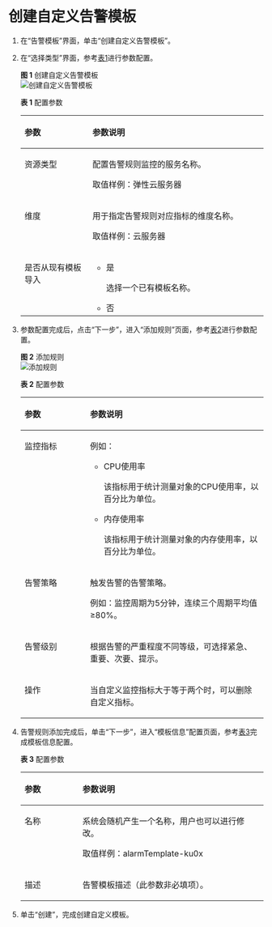 # 创建自定义告警模板<a name="zh-cn_topic_0084572337"></a>

1.  在“告警模板”界面，单击“创建自定义告警模板”。
2.  在“选择类型”界面，参考[表1](#table1956141511220)进行参数配置。

    **图 1**  创建自定义告警模板<a name="fig1019319915151"></a>  
    ![](figures/创建自定义告警模板.png "创建自定义告警模板")

    **表 1**  配置参数

    <a name="table1956141511220"></a>
    <table><thead align="left"><tr id="row17562201515222"><th class="cellrowborder" valign="top" width="27.93%" id="mcps1.2.3.1.1"><p id="p9562171592217"><a name="p9562171592217"></a><a name="p9562171592217"></a>参数</p>
    </th>
    <th class="cellrowborder" valign="top" width="72.07000000000001%" id="mcps1.2.3.1.2"><p id="p105621415112212"><a name="p105621415112212"></a><a name="p105621415112212"></a>参数说明</p>
    </th>
    </tr>
    </thead>
    <tbody><tr id="row19564181512228"><td class="cellrowborder" valign="top" width="27.93%" headers="mcps1.2.3.1.1 "><p id="p16497122695118"><a name="p16497122695118"></a><a name="p16497122695118"></a>资源类型</p>
    </td>
    <td class="cellrowborder" valign="top" width="72.07000000000001%" headers="mcps1.2.3.1.2 "><p id="p1156471519223"><a name="p1156471519223"></a><a name="p1156471519223"></a>配置告警规则监控的服务名称。</p>
    <p id="p113726155384"><a name="p113726155384"></a><a name="p113726155384"></a>取值样例：弹性云服务器</p>
    </td>
    </tr>
    <tr id="row956421512227"><td class="cellrowborder" valign="top" width="27.93%" headers="mcps1.2.3.1.1 "><p id="p1256441511220"><a name="p1256441511220"></a><a name="p1256441511220"></a>维度</p>
    </td>
    <td class="cellrowborder" valign="top" width="72.07000000000001%" headers="mcps1.2.3.1.2 "><p id="p6564161512216"><a name="p6564161512216"></a><a name="p6564161512216"></a>用于指定告警规则对应指标的维度名称。</p>
    <p id="p127271425203813"><a name="p127271425203813"></a><a name="p127271425203813"></a>取值样例：云服务器</p>
    </td>
    </tr>
    <tr id="row9565191518227"><td class="cellrowborder" valign="top" width="27.93%" headers="mcps1.2.3.1.1 "><p id="p156513153221"><a name="p156513153221"></a><a name="p156513153221"></a>是否从现有模板导入</p>
    </td>
    <td class="cellrowborder" valign="top" width="72.07000000000001%" headers="mcps1.2.3.1.2 "><a name="ul14566181502211"></a><a name="ul14566181502211"></a><ul id="ul14566181502211"><li>是<p id="p20556165544715"><a name="p20556165544715"></a><a name="p20556165544715"></a>选择一个已有模板名称。</p>
    </li><li>否</li></ul>
    </td>
    </tr>
    </tbody>
    </table>

3.  参数配置完成后，点击“下一步”，进入“添加规则”页面，参考[表2](#table691022118227)进行参数配置。

    **图 2**  添加规则<a name="fig1952115495155"></a>  
    ![](figures/添加规则.png "添加规则")

    **表 2**  配置参数

    <a name="table691022118227"></a>
    <table><thead align="left"><tr id="row891192162214"><th class="cellrowborder" valign="top" width="26.939999999999998%" id="mcps1.2.3.1.1"><p id="p59115213229"><a name="p59115213229"></a><a name="p59115213229"></a>参数</p>
    </th>
    <th class="cellrowborder" valign="top" width="73.06%" id="mcps1.2.3.1.2"><p id="p79121621172218"><a name="p79121621172218"></a><a name="p79121621172218"></a>参数说明</p>
    </th>
    </tr>
    </thead>
    <tbody><tr id="row9914182112229"><td class="cellrowborder" valign="top" width="26.939999999999998%" headers="mcps1.2.3.1.1 "><p id="p14915132112229"><a name="p14915132112229"></a><a name="p14915132112229"></a>监控指标</p>
    </td>
    <td class="cellrowborder" valign="top" width="73.06%" headers="mcps1.2.3.1.2 "><p id="p1915421162216"><a name="p1915421162216"></a><a name="p1915421162216"></a>例如：</p>
    <a name="ul691572111221"></a><a name="ul691572111221"></a><ul id="ul691572111221"><li>CPU使用率<p id="p99165216228"><a name="p99165216228"></a><a name="p99165216228"></a>该指标用于统计测量对象的CPU使用率，以百分比为单位。</p>
    </li></ul>
    <a name="ul20916182142211"></a><a name="ul20916182142211"></a><ul id="ul20916182142211"><li>内存使用率<p id="p4916192113224"><a name="p4916192113224"></a><a name="p4916192113224"></a>该指标用于统计测量对象的内存使用率，以百分比为单位。</p>
    </li></ul>
    </td>
    </tr>
    <tr id="row95813546476"><td class="cellrowborder" valign="top" width="26.939999999999998%" headers="mcps1.2.3.1.1 "><p id="p9435204373719"><a name="p9435204373719"></a><a name="p9435204373719"></a>告警策略</p>
    </td>
    <td class="cellrowborder" valign="top" width="73.06%" headers="mcps1.2.3.1.2 "><p id="p2043584343715"><a name="p2043584343715"></a><a name="p2043584343715"></a>触发告警的告警策略。</p>
    <p id="p043712111488"><a name="p043712111488"></a><a name="p043712111488"></a>例如：监控周期为5分钟，连续三个周期平均值≥80%。</p>
    </td>
    </tr>
    <tr id="row1639201161214"><td class="cellrowborder" valign="top" width="26.939999999999998%" headers="mcps1.2.3.1.1 "><p id="p1195420845111"><a name="p1195420845111"></a><a name="p1195420845111"></a>告警级别</p>
    </td>
    <td class="cellrowborder" valign="top" width="73.06%" headers="mcps1.2.3.1.2 "><p id="p17956884516"><a name="p17956884516"></a><a name="p17956884516"></a>根据告警的严重程度不同等级，可选择紧急、重要、次要、提示。</p>
    </td>
    </tr>
    <tr id="row1791811213223"><td class="cellrowborder" valign="top" width="26.939999999999998%" headers="mcps1.2.3.1.1 "><p id="p1691842115227"><a name="p1691842115227"></a><a name="p1691842115227"></a>操作</p>
    </td>
    <td class="cellrowborder" valign="top" width="73.06%" headers="mcps1.2.3.1.2 "><p id="p291852122210"><a name="p291852122210"></a><a name="p291852122210"></a>当自定义监控指标大于等于两个时，可以删除自定义指标。</p>
    </td>
    </tr>
    </tbody>
    </table>

4.  告警规则添加完成后，单击“下一步”，进入“模板信息”配置页面，参考[表3](#table722215293225)完成模板信息配置。

    **表 3**  配置参数

    <a name="table722215293225"></a>
    <table><thead align="left"><tr id="row222382918227"><th class="cellrowborder" valign="top" width="23.830000000000002%" id="mcps1.2.3.1.1"><p id="p1722316294221"><a name="p1722316294221"></a><a name="p1722316294221"></a>参数</p>
    </th>
    <th class="cellrowborder" valign="top" width="76.17%" id="mcps1.2.3.1.2"><p id="p1223142918226"><a name="p1223142918226"></a><a name="p1223142918226"></a>参数说明</p>
    </th>
    </tr>
    </thead>
    <tbody><tr id="row1224132902213"><td class="cellrowborder" valign="top" width="23.830000000000002%" headers="mcps1.2.3.1.1 "><p id="p3224192912228"><a name="p3224192912228"></a><a name="p3224192912228"></a>名称</p>
    </td>
    <td class="cellrowborder" valign="top" width="76.17%" headers="mcps1.2.3.1.2 "><p id="p1422519296221"><a name="p1422519296221"></a><a name="p1422519296221"></a>系统会随机产生一个名称，用户也可以进行修改。</p>
    <p id="p1597716527386"><a name="p1597716527386"></a><a name="p1597716527386"></a>取值样例：alarmTemplate-ku0x</p>
    </td>
    </tr>
    <tr id="row202252298225"><td class="cellrowborder" valign="top" width="23.830000000000002%" headers="mcps1.2.3.1.1 "><p id="p8225152911226"><a name="p8225152911226"></a><a name="p8225152911226"></a>描述</p>
    </td>
    <td class="cellrowborder" valign="top" width="76.17%" headers="mcps1.2.3.1.2 "><p id="p8225132992214"><a name="p8225132992214"></a><a name="p8225132992214"></a>告警模板描述（此参数非必填项）。</p>
    </td>
    </tr>
    </tbody>
    </table>

5.  单击“创建”，完成创建自定义模板。

